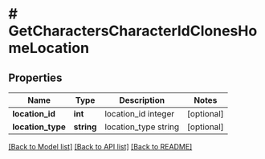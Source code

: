 # # GetCharactersCharacterIdClonesHomeLocation

## Properties

Name | Type | Description | Notes
------------ | ------------- | ------------- | -------------
**location_id** | **int** | location_id integer | [optional] 
**location_type** | **string** | location_type string | [optional] 

[[Back to Model list]](../../README.md#documentation-for-models) [[Back to API list]](../../README.md#documentation-for-api-endpoints) [[Back to README]](../../README.md)


